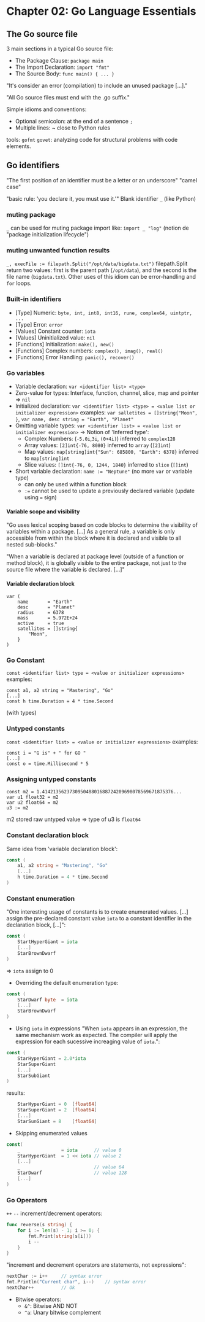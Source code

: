 # Chapter 02: Go Language Essentials

## The Go source file

3 main sections in a typical Go source file:
- The Package Clause: `package main`
- The Import Declaration: `import "fmt"`
- The Source Body: `func main() { ... }`

"It's consider an error (compilation) to include an unused package [...]."

"All Go source files must end with the .go suffix."

Simple idioms and conventions:
- Optional semicolon: at the end of a sentence `;`
- Multiple lines: ~ close to Python rules

tools: `gofmt` `govet`: analyzing code for structural problems with code elements.

## Go identifiers

"The first position of an identifier must be a letter or an underscore"
"camel case"

"basic rule: 'you declare it, you must use it.'"
Blank identifier `_` (like Python)

### muting package
`_` can be used for muting package import like: `import _ "log"`
(notion de "package initialization lifecycle")

### muting unwanted function results
`_, execFile := filepath.Split("/opt/data/bigdata.txt")`
filepath.Split return two values: first is the parent path (`/opt/data`), and the second is the file name (`bigdata.txt`).
Other uses of this idiom can be error-handling and `for` loops.

### Built-in identifiers

- [Type] Numeric: `byte, int, int8, int16, rune, complex64, uintptr, ...`
- [Type] Error: `error`
- [Values] Constant counter: `iota`
- [Values] Uninitialized value: `nil`
- [Functions] Initialization: `make(), new()`
- [Functions] Complex numbers: `complex(), imag(), real()`
- [Functions] Error Handling: `panic(), recover()`

### Go variables

- Variable declaration: `var <identifier list> <type>`
- Zero-value for types: Interface, function, channel, slice, map and pointer => `nil`
- Initialized declaration: `var <identifier list> <type> = <value list or initializer expression>`
  examples: `var salletites = []string{"Moon", }`, `var name, desc string = "Earth", "Planet"`
- Omitting variable types: `var <identifier list> = <value list or initializer expression>`
  -> Notion of 'Inferred type':
  - Complex Numbers: (`-5.0i`,`3i`, `(0+4i)`)  inferred to `complex128`
  - Array values: `[2]int{-76, 8080}` inferred to `array` (`[2]int`)
  - Map values: `map[string]int{"Sun": 685800, "Earth": 6378}` inferred to `map[string]int`
  - Slice values: `[]int{-76, 0, 1244, 1840}` inferred to `slice` (`[]int`)
- Short variable declaration: `name := "Neptune"` (no more `var` or variable type)
    - can only be used within a function block
    - `:=` cannot be used to update a previously declared variable (update using `=` sign)

#### Variable scope and visibility

"Go uses lexical scoping based on code blocks to determine the visibility of variables within a package. [...]
As a general rule, a variable is only accessible from within the block where it is declared and visible to all nested sub-blocks."

"When a variable is declared at package level (outside of a function or method block), it is globally visible to the entire package,
not just to the source file where the variable is declared. [...]"

#### Variable declaration block

```golang
var (
	name       = "Earth"
	desc       = "Planet"
	radius     = 6378
	mass       = 5.972E+24
	active     = true
	satellites = []string{
		"Moon",
	}
)
```

### Go Constant

`const <identifier list> type = <value or initializer expressions>`
examples:
```golang
const a1, a2 string = "Mastering", "Go"
[...]
const h time.Duration = 4 * time.Second
```
(with types)

### Untyped constants

`const <identifier list> = <value or initializer expressions>`
examples:
```golang
const i = "G is" + " for GO "
[...]
const o = time.Millisecond * 5
```

### Assigning untyped constants

```golang
const m2 = 1.414213562373095048801688724209698078569671875376...
var u1 float32 = m2
var u2 float64 = m2
u3 := m2
```
m2 stored raw untyped value
=> type of u3 is `float64`

### Constant declaration block
Same idea from 'variable declaration block':
```go
const (
    a1, a2 string = "Mastering", "Go"
    [...]
    h time.Duration = 4 * time.Second
)
```

### Constant enumeration

"One interesting usage of constants is to create enumerated values. [...]
assign the pre-declared constant value `iota` to a constant identifier in the declaration block, [...]":
```go
const (
    StartHyperGiant = iota
    [...]
    StarBrownDwarf
)
```
=> `iota` assign to 0

- Overriding the default enumeration type: 
```go
const (
    StarDwarf byte  = iota
    [...]
    StarBrownDwarf
)
```

- Using `iota` in expressions
"When `iota` appears in an expression, the same mechanism work as expected. The compiler will apply the expression
for each sucessive increaging value of `iota`.":
```go
const (
    StarHyperGiant = 2.0*iota
    StarSuperGiant
    [...]
    StarSubGiant
)
```
results:
```go
    StarHyperGiant = 0  [float64]
    StarSuperGiant = 2  [float64]
    [...]
    StarSunGiant = 8    [float64]
```

- Skipping enumerated values
```go
const(
    _               = iota      // value 0
    StarHyperGiant  = 1 << iota // value 2
    [...]
    _                           // value 64
    StarDwarf                   // value 128
    [...]
)
```

### Go Operators

`++` `--` increment/decrement operators:
```go
func reverse(s string) {
    for i := len(s) - 1; i >= 0; {
        fmt.Print(string(s[i]))
        i --
    }
}
```
"increment and decrement operators are statements, not expressions":
```go
nextChar := i++     // syntax error
fmt.Println("Current char", i--)    // syntax error
nextChar++          // Ok
```

- Bitwise operators: 
    - `&^`: Bitwise AND NOT
    - `^a`: Unary bitwise complement
